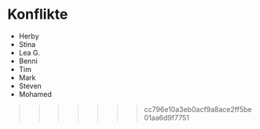 # Konflikte




- Herby
- Stina
- Lea G. 
- Benni
- Tim
- Mark 
- Steven
- Mohamed
>>>>>>> cc796e10a3eb0acf9a8ace2ff5be01aa6d9f7751

